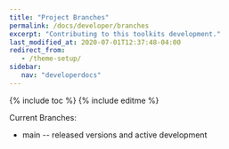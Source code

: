 ```yaml
---
title: "Project Branches"
permalink: /docs/developer/branches
excerpt: "Contributing to this toolkits development."
last_modified_at: 2020-07-01T12:37:48-04:00
redirect_from:
   - /theme-setup/
sidebar:
   nav: "developerdocs"
---
```

{% include toc %}
{% include editme %}


Current Branches:

* main -- released versions and active development


